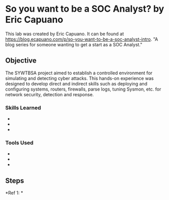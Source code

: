 # So you want to be a SOC Analyst? by Eric Capuano

This lab was created by Eric Capuano. It can be found at <a href="https://blog.ecapuano.com/p/so-you-want-to-be-a-soc-analyst-intro">https://blog.ecapuano.com/p/so-you-want-to-be-a-soc-analyst-intro</a>. "A blog series for someone wanting to get a start as a SOC Analyst."

## Objective

The SYWTBSA project aimed to establish a controlled environment for simulating and detecting cyber attacks. This hands-on experience was designed to develop direct and indirect skills such as deploying and configuring systems, routers, firewalls, parse logs, tuning Sysmon, etc. for network security, detection and response.

### Skills Learned

- 
- 
- 

### Tools Used

- 
- 
- 

## Steps


*Ref 1: *
